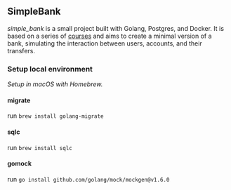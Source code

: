 ## SimpleBank 

*simple_bank* is a small project built with Golang, Postgres, and Docker. It is based on a series of [courses](https://www.youtube.com/watch?v=rx6CPDK_5mU&list=PLy_6D98if3ULEtXtNSY_2qN21VCKgoQAE&pp=iAQB) and aims to create a minimal version of a bank, simulating the interaction between users, accounts, and their transfers.

### Setup local environment
_Setup in macOS with Homebrew._

#### migrate
run `brew install golang-migrate`
#### sqlc
run `brew install sqlc`
#### gomock
run `go install github.com/golang/mock/mockgen@v1.6.0`